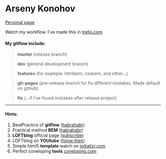 Arseny Konohov
===========

[Personal page](http://arsenykonohov.github.io/arsenykonohov/)

Watch my workflow. I've made this in  [trello.com](https://trello.com/b/lmn8D4kl)



#### My gitflow include: ####

> **master** (release branch)

> **dev** (general development branch)

> **features** (for example: htmlbem, cssbem, and other...)

> **gh-pages** (pre-release branch for fix different mistakes. Made default on github)

> **fix** (...if i've found mistakes after release project)

*****

#### Hints: ####

1. BestPractice of **gitflow** ([habrahabr](http://habrahabr.ru/post/106912/))
1. Practical method **BEM** ([habrahabr](http://habrahabr.ru/post/203440/))
2. **LOFTblog** official page ([subscribe](http://loftblog.ru/))
2. LOFTblog on **YOUtube** ([folow their](https://www.youtube.com/user/loftblog))
3. Simple html5 **template** watch on [initializr.com](http://www.initializr.com/)
3. Perfect coveloping **tools** [coveloping.com](http://coveloping.com/tools)